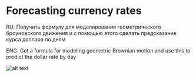 # Forecasting currency rates
 
RU: Получить формулу для моделирования геометрического броуновского движения и с помощью этого сделать предсказание курса доллара по дням

ENG: Get a formula for modeling geometric Brownian motion and use this to predict the dollar rate by day

![alt text](https://lh3.googleusercontent.com/yjT7daJZm26dowp_E-1Unx1TgZBYMdrTmlzu0AIP-bhqLigNUsLtWzAxjY5Oj9Gy6iB4pE15lqwZEjIF0xjNeOPlxjUjdWUh7DxRIy7F)
